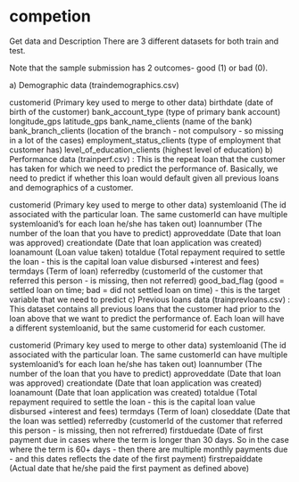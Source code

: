 # competion
Get data and Description
There are 3 different datasets for both train and test.

Note that the sample submission has 2 outcomes- good (1) or bad (0).

a) Demographic data (traindemographics.csv)

customerid (Primary key used to merge to other data)
birthdate (date of birth of the customer)
bank_account_type (type of primary bank account)
longitude_gps
latitude_gps
bank_name_clients (name of the bank)
bank_branch_clients (location of the branch - not compulsory - so missing in a lot of the cases)
employment_status_clients (type of employment that customer has)
level_of_education_clients (highest level of education)
b) Performance data (trainperf.csv) : This is the repeat loan that the customer has taken for which we need to predict the performance of. Basically, we need to predict if whether this loan would default given all previous loans and demographics of a customer.

customerid (Primary key used to merge to other data)
systemloanid (The id associated with the particular loan. The same customerId can have multiple systemloanid’s for each loan he/she has taken out)
loannumber (The number of the loan that you have to predict)
approveddate (Date that loan was approved)
creationdate (Date that loan application was created)
loanamount (Loan value taken)
totaldue (Total repayment required to settle the loan - this is the capital loan value disbursed +interest and fees)
termdays (Term of loan)
referredby (customerId of the customer that referred this person - is missing, then not referred)
good_bad_flag (good = settled loan on time; bad = did not settled loan on time) - this is the target variable that we need to predict
c) Previous loans data (trainprevloans.csv) : This dataset contains all previous loans that the customer had prior to the loan above that we want to predict the performance of. Each loan will have a different systemloanid, but the same customerid for each customer.

customerid (Primary key used to merge to other data)
systemloanid (The id associated with the particular loan. The same customerId can have multiple systemloanid’s for each loan he/she has taken out)
loannumber (The number of the loan that you have to predict)
approveddate (Date that loan was approved)
creationdate (Date that loan application was created)
loanamount (Date that loan application was created)
totaldue (Total repayment required to settle the loan - this is the capital loan value disbursed +interest and fees) termdays (Term of loan)
closeddate (Date that the loan was settled)
referredby (customerId of the customer that referred this person - is missing, then not refrerred)
firstduedate (Date of first payment due in cases where the term is longer than 30 days. So in the case where the term is 60+ days - then there are multiple monthly payments due - and this dates reflects the date of the first payment)
firstrepaiddate (Actual date that he/she paid the first payment as defined above)
